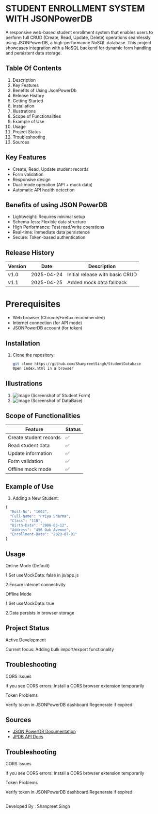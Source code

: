 
#  STUDENT ENROLLMENT SYSTEM WITH JSONPowerDB


A responsive web-based student enrollment system that enables users to perform full CRUD (Create, Read, Update, Delete) operations seamlessly using JSONPowerDB, a high-performance NoSQL database. This project showcases integration with a NoSQL backend for dynamic form handling and persistent data storage.



## Table Of Contents
1. Description
2. Key Features
3. Benefits of Using JsonPowerDb
4. Release History
5. Getting Started
6. Installation
7. Illustrations
8. Scope of Functionalities
9. Example of Use
10. Usage
11. Project Status
12. Troubleshooting
13. Sources
## Key Features
- Create, Read, Update student records
- Form validation
- Responsive design
- Dual-mode operation (API + mock data)
- Automatic API health detection
##  Benefits of using JSON PowerDB

- Lightweight: Requires minimal setup
- Schema-less: Flexible data structure
- High Performance: Fast read/write operations
- Real-time: Immediate data persistence
- Secure: Token-based authentication
## Release History
| Version | Date       | Description                     |
|---------|------------|---------------------------------|
| v1.0    | 2025-04-24 | Initial release with basic CRUD |
| v1.1    | 2025-04-25 | Added mock data fallback        |

# Prerequisites
- Web browser (Chrome/Firefox recommended)
- Internet connection (for API mode)
- JSONPowerDB account (for token)
## Installation
1. Clone the repository:
   ```bash
   git clone https://github.com/ShanpreetSingh/StudentDatabase
   Open index.html in a browser

## Illustrations
1) ![image](https://github.com/user-attachments/assets/f1634861-3544-435b-abd7-ef39285c5458) (Screenshot of Student Form)
2) ![image](https://github.com/user-attachments/assets/4516578e-463c-4402-a1d5-158924eefcf5)  (Screenshot of DataBase)

## Scope of Functionalities
| Feature                | Status |
|------------------------|--------|
| Create student records | ✅     |
| Read student data      | ✅     |
| Update information     | ✅     |
| Form validation        | ✅     |
| Offline mock mode      | ✅     |
## Example of Use
1. Adding a New Student:
```javascript
{
  "Roll-No": "1002",
  "Full-Name": "Priya Sharma",
  "Class": "11B",
  "Birth-Date": "2006-03-12",
  "Address": "456 Oak Avenue",
  "Enrollment-Date": "2023-07-01"
}
```

## Usage
Online Mode (Default)

1.Set useMockData: false in js/app.js

2.Ensure internet connectivity

Offline Mode

1.Set useMockData: true

2.Data persists in browser storage
## Project Status
Active Development

Current focus: Adding bulk import/export functionality
## Troubleshooting
CORS Issues

If you see CORS errors:
Install a CORS browser extension temporarily

Token Problems

Verify token in JSONPowerDB dashboard
Regenerate if expired
## Sources

 - [JSON PowerDB Documentation](https://login2explore.com/)
 - [JPDB API Docs](https://login2explore.com/jpdb/docs.html)



## Troubleshooting
CORS Issues

If you see CORS errors:
Install a CORS browser extension temporarily

Token Problems

Verify token in JSONPowerDB dashboard
Regenerate if expired
## 
Developed By : Shanpreet Singh
